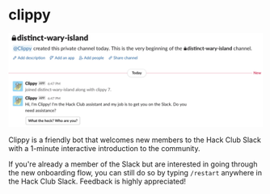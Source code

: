# clippy
![An image containing the first few messages Clippy sends when someone joins the Slack](preview.png)

Clippy is a friendly bot that welcomes new members to the Hack Club Slack with a 1-minute interactive introduction to the community.

If you're already a member of the Slack but are interested in going through the new onboarding flow, you can still do so by typing `/restart` anywhere in the Hack Club Slack. Feedback is highly appreciated!
